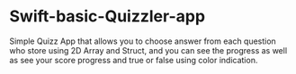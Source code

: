 # Swift-basic-Quizzler-app
Simple Quizz App that allows you to choose answer from each question who store using 2D Array and Struct, and you can see the progress as well as see your score progress and true or false using color indication.
